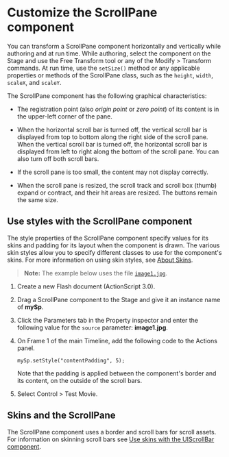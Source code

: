 # Customize the ScrollPane component

You can transform a ScrollPane component horizontally and vertically while
authoring and at run time. While authoring, select the component on the Stage
and use the Free Transform tool or any of the Modify \> Transform commands. At
run time, use the `setSize()` method or any applicable properties or methods of
the ScrollPane class, such as the `height`, `width`, `scaleX`, and `scaleY`.

The ScrollPane component has the following graphical characteristics:

- The registration point (also _origin point_ or _zero point_) of its content is
  in the upper-left corner of the pane.

- When the horizontal scroll bar is turned off, the vertical scroll bar is
  displayed from top to bottom along the right side of the scroll pane. When the
  vertical scroll bar is turned off, the horizontal scroll bar is displayed from
  left to right along the bottom of the scroll pane. You can also turn off both
  scroll bars.

- If the scroll pane is too small, the content may not display correctly.

- When the scroll pane is resized, the scroll track and scroll box (thumb)
  expand or contract, and their hit areas are resized. The buttons remain the
  same size.

## Use styles with the ScrollPane component

The style properties of the ScrollPane component specify values for its skins
and padding for its layout when the component is drawn. The various skin styles
allow you to specify different classes to use for the component's skins. For
more information on using skin styles, see [About Skins](./about-skins.md).

> **Note:** The example below uses the file
> [`image1.jpg`](../img/helpexamples/image1.jpg).

1.  Create a new Flash document (ActionScript 3.0).

2.  Drag a ScrollPane component to the Stage and give it an instance name of
    **mySp**.

3.  Click the Parameters tab in the Property inspector and enter the following
    value for the `source` parameter: **image1.jpg**.

4.  On Frame 1 of the main Timeline, add the following code to the Actions
    panel.

        mySp.setStyle("contentPadding", 5);

    Note that the padding is applied between the component's border and its
    content, on the outside of the scroll bars.

5.  Select Control \> Test Movie.

## Skins and the ScrollPane

The ScrollPane component uses a border and scroll bars for scroll assets. For
information on skinning scroll bars see
[Use skins with the UIScrollBar component](./customize-the-uiscrollbar-component.md#use-skins-with-the-uiscrollbar-component).
